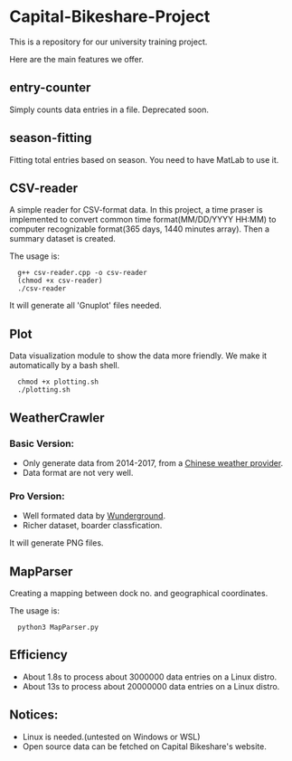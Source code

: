 # Capital-Bikeshare-Project
This is a repository for our university training project.

Here are the main features we offer.

## entry-counter
Simply counts data entries in a file. Deprecated soon.

## season-fitting
Fitting total entries based on season. You need to have MatLab to use it.

## CSV-reader
A simple reader for CSV-format data. In this project, a time praser is implemented to convert common time format(MM/DD/YYYY HH:MM) to computer recognizable format(365 days, 1440 minutes array). Then a summary dataset is created.

The usage is:
```shell
  g++ csv-reader.cpp -o csv-reader
  (chmod +x csv-reader)
  ./csv-reader
```
It will generate all 'Gnuplot' files needed.

## Plot
Data visualization module to show the data more friendly. We make it automatically by a bash shell.
```shell
  chmod +x plotting.sh
  ./plotting.sh
```

## WeatherCrawler
### Basic Version:
* Only generate data from 2014-2017, from a [Chinese weather provider](http://www.tianqihoubao.com/guoji/3195/).
* Data format are not very well.

### Pro Version:
* Well formated data by [Wunderground](https://www.wunderground.com/history/month/us/dc/washington/KDCA).
* Richer dataset, boarder classfication.

It will generate PNG files.

## MapParser
Creating a mapping between dock no. and geographical coordinates.

The usage is:
```shell
  python3 MapParser.py
```

## Efficiency
* About 1.8s to process about 3000000 data entries on a Linux distro.
* About 13s to process about 20000000 data entries on a Linux distro.

## Notices:
* Linux is needed.(untested on Windows or WSL)
* Open source data can be fetched on Capital Bikeshare's website.

